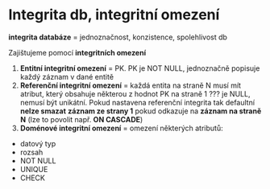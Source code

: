 # Integrita db, integritní omezení

**integrita databáze** = jednoznačnost, konzistence, spolehlivost db

Zajištujeme pomocí **integritních omezení**

1. **Entitní integritní omezení** = PK. PK je NOT NULL, jednoznačně popisuje každý záznam v dané entitě
2. **Referenční integritní omezení** = každá entita na straně N musí mít atribut, který obsahuje některou z hodnot PK na straně 1 ??? je NULL, nemusí být unikátní. 
   Pokud nastavena referenční integrita tak defaultní **nelze smazat** **záznam ze strany 1** pokud odkazuje na **záznam na straně N** (lze to povolit např. **ON CASCADE**)
3. **Doménové integritní omezení**  = omezení některých atributů:
- datový typ
- rozsah
- NOT NULL
- UNIQUE
- CHECK
